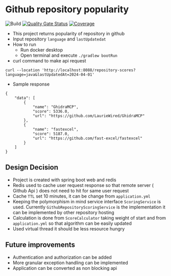 # Github repository popularity

![Build](https://github.com/lynas/repository-popularity/actions/workflows/build.yml/badge.svg)
[![Quality Gate Status](https://sonarcloud.io/api/project_badges/measure?project=sazzad-islam-eu_repository-popularity&metric=alert_status)](https://sonarcloud.io/summary/new_code?id=sazzad-islam-eu_repository-popularity)
[![Coverage](https://sonarcloud.io/api/project_badges/measure?project=sazzad-islam-eu_repository-popularity&metric=coverage)](https://sonarcloud.io/summary/new_code?id=sazzad-islam-eu_repository-popularity)

- This project returns popularity of repository in github
- Input repository `language` and `lastUpdatedat`
- How to run
  - Run docker desktop
  - Open terminal and execute `./gradlew bootRun`
- curl command to make api request
``` 
curl --location 'http://localhost:8088/repository-scores?language=java&lastUpdatedAt=2024-04-01' 
```
- Sample response
``` 
{
    "data": [
        {
            "name": "GhidraMCP",
            "score": 5336.0,
            "url": "https://github.com/LaurieWired/GhidraMCP"
        },
        {
            "name": "fastexcel",
            "score": 5187.0,
            "url": "https://github.com/fast-excel/fastexcel"
        }
    ]
} 
```

## Design Decision 
- Project is created with spring boot web and redis
- Redis used to cache user request response so that remote server ( Github Api ) does not need to hit for same user request
- Cache `TTL` set 10 minutes, it can be change from `application.yml`
- Keeping the polymorphism in mind service interface `ScoringService` is used. Currently `GithubRepositoryScoringService` is the implementation it can be implemented by other repository hosting
- Calculation is done from `ScoreCalculator` taking weight of start and from `application.yml` so that algorithm can be easily updated
- Used virtual thread it should be less resource hungry

## Future improvements
- Authentication and authorization can be added
- More granular exception handling can be implemented
- Application can be converted as non blocking api